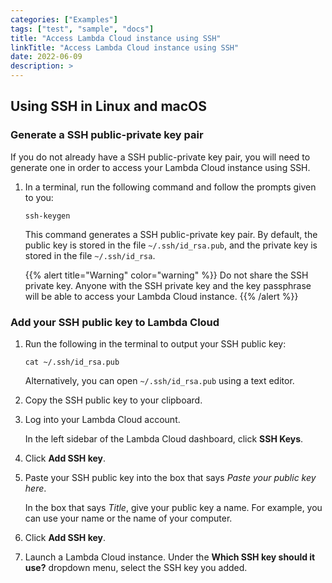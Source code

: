 ```yaml
---
categories: ["Examples"]
tags: ["test", "sample", "docs"]
title: "Access Lambda Cloud instance using SSH"
linkTitle: "Access Lambda Cloud instance using SSH"
date: 2022-06-09
description: >
---
```


## Using SSH in Linux and macOS

### Generate a SSH public-private key pair

If you do not already have a SSH public-private key pair, you will need to
generate one in order to access your Lambda Cloud instance using SSH.

1. In a terminal, run the following command and follow the prompts given to
   you:

       ssh-keygen

   This command generates a SSH public-private key pair. By default, the
   public key is stored in the file `~/.ssh/id_rsa.pub`, and the private key
   is stored in the file `~/.ssh/id_rsa`.

   {{% alert title="Warning" color="warning" %}}
   Do not share the SSH private key. Anyone with the SSH private key and the
   key passphrase will be able to access your Lambda Cloud instance.
   {{% /alert %}}

### Add your SSH public key to Lambda Cloud

1. Run the following in the terminal to output your SSH public key:

       cat ~/.ssh/id_rsa.pub

   Alternatively, you can open `~/.ssh/id_rsa.pub` using a text editor.

1. Copy the SSH public key to your clipboard.

1. Log into your Lambda Cloud account.

   In the left sidebar of the Lambda Cloud dashboard, click **SSH Keys**.

1. Click **Add SSH key**.

1. Paste your SSH public key into the box that says _Paste your public key
   here_.

   In the box that says _Title_, give your public key a name. For example, you
   can use your name or the name of your computer.

1. Click **Add SSH key**.

1. Launch a Lambda Cloud instance. Under the **Which SSH key should it use?**
   dropdown menu, select the SSH key you added.
